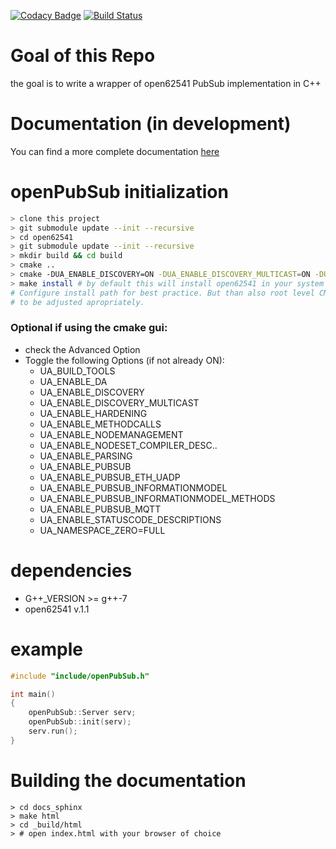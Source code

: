 [![Codacy Badge](https://api.codacy.com/project/badge/Grade/00517f54bfcc42938d11df09cd700ebd)](https://app.codacy.com/gh/makreft/openPubSub?utm_source=github.com&utm_medium=referral&utm_content=makreft/openPubSub&utm_campaign=Badge_Grade)
[![Build Status](https://travis-ci.com/makreft/openPubSub.svg?branch=main)](https://travis-ci.com/makreft/openPubSub)

# Goal of this Repo
the goal is to write a wrapper of open62541 PubSub implementation in C++

# Documentation (in development)

You can find a more complete documentation [here](https://makreft.github.io/openPubSub/)


# openPubSub initialization
```bash
> clone this project
> git submodule update --init --recursive
> cd open62541
> git submodule update --init --recursive
> mkdir build && cd build
> cmake ..
> cmake -DUA_ENABLE_DISCOVERY=ON -DUA_ENABLE_DISCOVERY_MULTICAST=ON -DUA_ENABLE_HARDENING=ON -DUA_ENABLE_METHODCALLS=ON -DUA_ENABLE_NODEMANAGEMENT=ON -DUA_ENABLE_PARSING=ON -DUA_ENABLE_PUBSUB=ON -DUA_ENABLE_PUBSUB_ETH_UADP=ON -DUA_NAMESPACE_ZERO=FULL ../
> make install # by default this will install open62541 in your system library.  \
# Configure install path for best practice. But than also root level CMake has \
# to be adjusted apropriately.
```

### Optional if using the cmake gui:
* check the Advanced Option
* Toggle the following Options (if not already ON):
    * UA_BUILD_TOOLS
    * UA_ENABLE_DA
    * UA_ENABLE_DISCOVERY
    * UA_ENABLE_DISCOVERY_MULTICAST
    * UA_ENABLE_HARDENING
    * UA_ENABLE_METHODCALLS
    * UA_ENABLE_NODEMANAGEMENT
    * UA_ENABLE_NODESET_COMPILER_DESC..
    * UA_ENABLE_PARSING
    * UA_ENABLE_PUBSUB
    * UA_ENABLE_PUBSUB_ETH_UADP
    * UA_ENABLE_PUBSUB_INFORMATIONMODEL
    * UA_ENABLE_PUBSUB_INFORMATIONMODEL_METHODS
    * UA_ENABLE_PUBSUB_MQTT
    * UA_ENABLE_STATUSCODE_DESCRIPTIONS
    * UA_NAMESPACE_ZERO=FULL

# dependencies
* G++_VERSION >= g++-7
* open62541 v.1.1

# example
```cpp
#include "include/openPubSub.h"

int main()
{
    openPubSub::Server serv;
    openPubSub::init(serv);
    serv.run();
}
```


# Building the documentation
```console
> cd docs_sphinx
> make html
> cd _build/html
> # open index.html with your browser of choice
```
